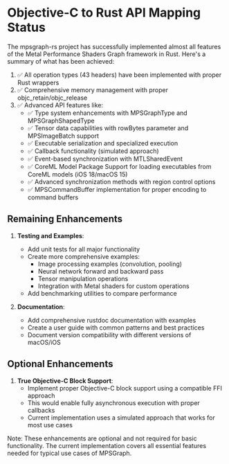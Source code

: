 # Objective-C to Rust API Mapping Status

The mpsgraph-rs project has successfully implemented almost all features of the Metal Performance Shaders Graph framework in Rust. Here's a summary of what has been achieved:

1. ✅ All operation types (43 headers) have been implemented with proper Rust wrappers
2. ✅ Comprehensive memory management with proper objc_retain/objc_release
3. ✅ Advanced API features like:
   - ✅ Type system enhancements with MPSGraphType and MPSGraphShapedType
   - ✅ Tensor data capabilities with rowBytes parameter and MPSImageBatch support
   - ✅ Executable serialization and specialized execution
   - ✅ Callback functionality (simulated approach)
   - ✅ Event-based synchronization with MTLSharedEvent
   - ✅ CoreML Model Package Support for loading executables from CoreML models (iOS 18/macOS 15)
   - ✅ Advanced synchronization methods with region control options
   - ✅ MPSCommandBuffer implementation for proper encoding to command buffers

## Remaining Enhancements

1. **Testing and Examples**:
   - Add unit tests for all major functionality
   - Create more comprehensive examples:
     - Image processing examples (convolution, pooling)
     - Neural network forward and backward pass
     - Tensor manipulation operations
     - Integration with Metal shaders for custom operations
   - Add benchmarking utilities to compare performance

2. **Documentation**:
   - Add comprehensive rustdoc documentation with examples
   - Create a user guide with common patterns and best practices
   - Document version compatibility with different versions of macOS/iOS

## Optional Enhancements

1. **True Objective-C Block Support**:
   - Implement proper Objective-C block support using a compatible FFI approach
   - This would enable fully asynchronous execution with proper callbacks
   - Current implementation uses a simulated approach that works for most use cases

Note: These enhancements are optional and not required for basic functionality. The current implementation covers all essential features needed for typical use cases of MPSGraph.